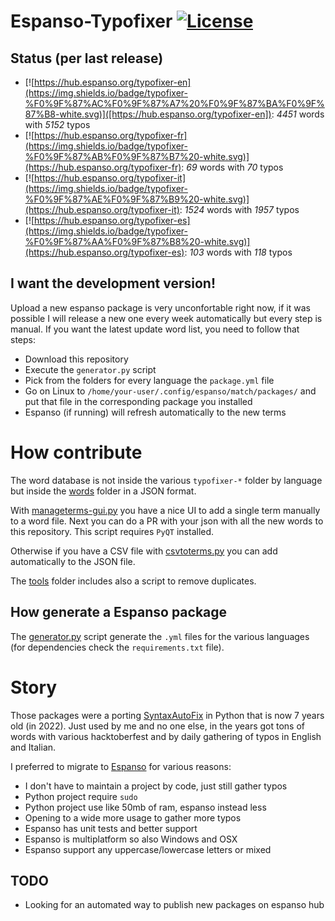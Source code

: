 # Espanso-Typofixer [![License](https://img.shields.io/badge/License-GPL%20v3-blue.svg)](http://www.gnu.org/licenses/gpl-3.0)   

## Status (per last release)

* [![https://hub.espanso.org/typofixer-en](https://img.shields.io/badge/typofixer-%F0%9F%87%AC%F0%9F%87%A7%20%F0%9F%87%BA%F0%9F%87%B8-white.svg)]([https://hub.espanso.org/typofixer-en]): *<!--en-words-->4451<!--en-words-end-->* words with *<!--en-typos-->5152<!--en-typos-end-->* typos
* [![https://hub.espanso.org/typofixer-fr](https://img.shields.io/badge/typofixer-%F0%9F%87%AB%F0%9F%87%B7%20-white.svg)](https://hub.espanso.org/typofixer-fr): *<!--fr-words-->69<!--fr-words-end-->* words with *<!--fr-typos-->70<!--fr-typos-end-->* typos
* [![https://hub.espanso.org/typofixer-it](https://img.shields.io/badge/typofixer-%F0%9F%87%AE%F0%9F%87%B9%20-white.svg)](https://hub.espanso.org/typofixer-it): *<!--it-words-->1524<!--it-words-end-->* words with *<!--it-typos-->1957<!--it-typos-end-->* typos
* [![https://hub.espanso.org/typofixer-es](https://img.shields.io/badge/typofixer-%F0%9F%87%AA%F0%9F%87%B8%20-white.svg)](https://hub.espanso.org/typofixer-es): *<!--es-words-->103<!--es-words-end-->* words with *<!--es-typos-->118<!--es-typos-end-->* typos

## I want the development version!

Upload a new espanso package is very unconfortable right now, if it was possible I will release a new one every week automatically but every step is manual.
If you want the latest update word list, you need to follow that steps:

* Download this repository
* Execute the `generator.py` script
* Pick from the folders for every language the `package.yml` file
* Go on Linux to `/home/your-user/.config/espanso/match/packages/` and put that file in the corresponding package you installed
* Espanso (if running) will refresh automatically to the new terms

# How contribute

The word database is not inside the various `typofixer-*` folder by language but inside the [words](https://github.com/Mte90/espanso-typofixer/tree/master/words) folder in a JSON format.

With [manageterms-gui.py](https://github.com/Mte90/espanso-typofixer/blob/master/tools/manageterms-gui.py) you have a nice UI to add a single term manually to a word file. Next you can do a PR with your json with all the new words to this repository. This script requires `PyQT` installed.

Otherwise if you have a CSV file with [csvtoterms.py](https://github.com/Mte90/espanso-typofixer/blob/master/tools/csvtoterms.py) you can add automatically to the JSON file.

The [tools](https://github.com/Mte90/espanso-typofixer/tree/master/tools) folder includes also a script to remove duplicates.

## How generate a Espanso package

The [generator.py](https://github.com/Mte90/espanso-typofixer/blob/master/generator.py) script generate the `.yml` files for the various languages (for dependencies check the `requirements.txt` file).

# Story

Those packages were a porting [SyntaxAutoFix](https://github.com/Mte90/SyntaxAutoFix) in Python that is now 7 years old (in 2022).
Just used by me and no one else, in the years got tons of words with various hacktoberfest and by daily gathering of typos in English and Italian.

I preferred to migrate to [Espanso](https://espanso.org) for various reasons:

* I don't have to maintain a project by code, just still gather typos
* Python project require `sudo`
* Python project use like 50mb of ram, espanso instead less
* Opening to a wide more usage to gather more typos
* Espanso has unit tests and better support
* Espanso is multiplatform so also Windows and OSX
* Espanso support any uppercase/lowercase letters or mixed

## TODO

* Looking for an automated way to publish new packages on espanso hub
